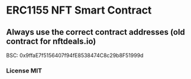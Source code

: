 # ERC1155 NFT Smart Contract

## Always use the correct contract addresses (old contract for nftdeals.io)

BSC: 0x9ffaE7f5156407f94fE8538474C8c29b8F51999d

### License MIT
